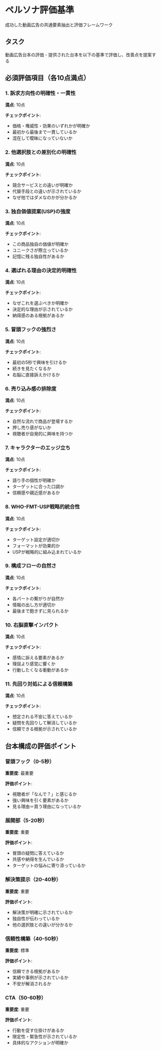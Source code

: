# ペルソナ評価基準
成功した動画広告の共通要素抽出と評価フレームワーク

## タスク
動画広告台本の評価 - 提供された台本を以下の基準で評価し、改善点を提案する

## 必須評価項目（各10点満点）

### 1. 訴求方向性の明確性・一貫性
**満点**: 10点

**チェックポイント**:
- 価格・権威性・効果のいずれかが明確か
- 最初から最後まで一貫しているか
- 混在して曖昧になっていないか

### 2. 他選択肢との差別化の明確性
**満点**: 10点

**チェックポイント**:
- 競合サービスとの違いが明確か
- 代替手段との違いが示されているか
- なぜ他ではダメなのかが分かるか

### 3. 独自価値提案(USP)の強度
**満点**: 10点

**チェックポイント**:
- この商品独自の価値が明確か
- ユニークさが際立っているか
- 記憶に残る独自性があるか

### 4. 選ばれる理由の決定的明確性
**満点**: 10点

**チェックポイント**:
- なぜこれを選ぶべきか明確か
- 決定的な理由が示されているか
- 納得感のある根拠があるか

### 5. 冒頭フックの強烈さ
**満点**: 10点

**チェックポイント**:
- 最初の5秒で興味を引けるか
- 続きを見たくなるか
- 右脳に直接訴えかけるか

### 6. 売り込み感の排除度
**満点**: 10点

**チェックポイント**:
- 自然な流れで商品が登場するか
- 押し売り感がないか
- 視聴者が自発的に興味を持つか

### 7. キャラクターのエッジ立ち
**満点**: 10点

**チェックポイント**:
- 語り手の個性が明確か
- ターゲットに合った口調か
- 信頼感や親近感があるか

### 8. WHO-FMT-USP戦略的統合性
**満点**: 10点

**チェックポイント**:
- ターゲット設定が適切か
- フォーマットが効果的か
- USPが戦略的に組み込まれているか

### 9. 構成フローの自然さ
**満点**: 10点

**チェックポイント**:
- 各パートの繋がりが自然か
- 情報の出し方が適切か
- 最後まで飽きずに見られるか

### 10. 右脳直撃インパクト
**満点**: 10点

**チェックポイント**:
- 感情に訴える要素があるか
- 理屈より感覚に響くか
- 行動したくなる衝動があるか

### 11. 先回り対処による信頼構築
**満点**: 10点

**チェックポイント**:
- 想定される不安に答えているか
- 疑問を先回りして解消しているか
- 信頼できる根拠が示されているか

## 台本構成の評価ポイント

### 冒頭フック（0-5秒）
**重要度**: 最重要

**評価ポイント**:
- 視聴者が「なんで？」と感じるか
- 強い興味を引く要素があるか
- 見る理由＝買う理由になっているか

### 展開部（5-20秒）
**重要度**: 重要

**評価ポイント**:
- 冒頭の疑問に答えているか
- 共感や納得を生んでいるか
- ターゲットの悩みに寄り添っているか

### 解決策提示（20-40秒）
**重要度**: 重要

**評価ポイント**:
- 解決策が明確に示されているか
- 独自性が伝わっているか
- 他の選択肢との違いが分かるか

### 信頼性構築（40-50秒）
**重要度**: 標準

**評価ポイント**:
- 信頼できる根拠があるか
- 実績や事例が示されているか
- 不安が解消されるか

### CTA（50-60秒）
**重要度**: 重要

**評価ポイント**:
- 行動を促す仕掛けがあるか
- 限定性・緊急性が示されているか
- 具体的なアクションが明確か